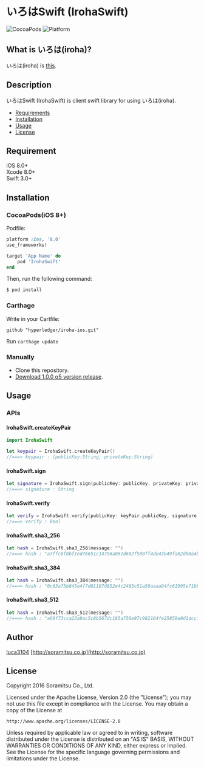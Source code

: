 # いろはSwift (IrohaSwift)

![CocoaPods](https://img.shields.io/cocoapods/v/IrohaSwift.svg)
![Platform](https://img.shields.io/cocoapods/p/IrohaSwift.svg?style=flat)

## What is いろは(iroha)?  
いろは(iroha) is [this](https://github.com/soramitsu/iroha).

## Description  
いろはSwift (IrohaSwift) is client swift library for using いろは(iroha).

- [Requirements](#requirements)
- [Installation](#installation)
- [Usage](#usage)
- [License](#license)

## Requirement  
iOS 8.0+  
Xcode 8.0+  
Swift 3.0+  

## Installation  
### CocoaPods(iOS 8+)

Podfile:
```ruby
platform :ios, '8.0'
use_frameworks!

target 'App Name' do
    pod 'IrohaSwift'
end
```

Then, run the following command:

```bash
$ pod install
```

### Carthage
Write in your Cartfile:
```
github "hyperledger/iroha-ios.git"
```
Run `carthage update`

### Manually
*  Clone this repository.
*  [Download 1.0.0 α5 version release](https://github.com/hyperledger/iroha-ios/releases/tag/1.0.0a5).

## Usage
### APIs
#### IrohaSwift.createKeyPair
```swift
import IrohaSwift

let keypair = IrohaSwift.createKeyPair()
//===> keypair : (publicKey:String, privateKey:String)
```
#### IrohaSwift.sign
```swift
let signature = IrohaSwift.sign(publicKey: publicKey, privateKey: privateKey, message: "MESSAGE")
//===> signature : String
```
#### IrohaSwift.verify
```swift
let verify = IrohaSwift.verify(publicKey: keyPair.publicKey, signature: signature, message: "MESSAGE")
//===> verify : Bool
```
#### IrohaSwift.sha3_256
```swift
let hash = IrohaSwift.sha3_256(message: "")
//===> hash : "a7ffc6f8bf1ed76651c14756a061d662f580ff4de43b49fa82d80a4b80f8434a"
```
#### IrohaSwift.sha3_384
```swift
let hash = IrohaSwift.sha3_384(message: "")
//===> hash : "0c63a75b845e4f7d01107d852e4c2485c51a50aaaa94fc61995e71bbee983a2ac3713831264adb47fb6bd1e058d5f004"
```
#### IrohaSwift.sha3_512
```swift
let hash = IrohaSwift.sha3_512(message: "")
//===> hash : "a69f73cca23a9ac5c8b567dc185a756e97c982164fe25859e0d1dcc1475c80a615b2123af1f5f94c11e3e9402c3ac558f500199d95b6d3e301758586281dcd26"
```

## Author  
[luca3104](https://github.com/luca3104)
[http://soramitsu.co.jp](http://soramitsu.co.jp)

## License

Copyright 2016 Soramitsu Co., Ltd.

Licensed under the Apache License, Version 2.0 (the "License");
you may not use this file except in compliance with the License.
You may obtain a copy of the License at

    http://www.apache.org/licenses/LICENSE-2.0

Unless required by applicable law or agreed to in writing, software
distributed under the License is distributed on an "AS IS" BASIS,
WITHOUT WARRANTIES OR CONDITIONS OF ANY KIND, either express or implied.
See the License for the specific language governing permissions and
limitations under the License.
